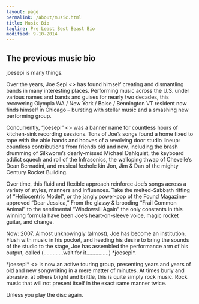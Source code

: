 ```yaml
---
layout: page
permalink: /about/music.html
title: Music Bio
tagline: Pre Least Best Beast Bio
modified: 9-10-2014
---
```



## The previous music bio

joesepi is many things.

Over the years, Joe Sepi <<The Man>> has found himself creating and dismantling bands in many interesting places. Performing music across the U.S. under various names and bands and guises for nearly two decades, this recovering Olympia WA / New York / Boise / Bennington VT resident now finds himself in Chicago &#8211; bursting with stellar music and a smashing new performing group.

Concurrently, &#8220;joesepi&#8221; <<The Plan>> was a banner name for countless hours of kitchen-sink recording sessions. Tons of Joe&#8217;s songs found a home fixed to tape with the able hands and hooves of a revolving door studio lineup: countless contributions from friends old and new, including the brash drumming of Silkworm&#8217;s dearly-missed Michael Dahlquist, the keyboard addict squech and roll of the Infrasonics, the walloping thwap of Chevelle&#8217;s Dean Bernadini, and musical foxhole kin Jon, Jim & Dan of the mighty Century Rocket Building.

Over time, this fluid and flexible approach reinforce Joe&#8217;s songs across a variety of styles, manners and influences. Take the melted-Sabbath riffing of &#8220;Heliocentric Model&#8221;, or the jangly power-pop of the Found Magazine-approved &#8220;Dear Jessica,&#8221; From the glassy & brooding &#8220;Frail Common Animal&#8221; to the sentimental &#8220;Windowsill Again&#8221; the only constants in this winning formula have been Joe&#8217;s heart-on-sleeve voice, magic rocket guitar, and change.

Now: 2007. Almost unknowingly (almost), Joe has become an institution. Flush with music in his pocket, and heeding his desire to bring the sounds of the studio to the stage, Joe has assembled the performance arm of his output, called (&#8230;&#8230;&#8230;&#8230;.wait for it&#8230;&#8230;&#8230;&#8230;&#8230;) \*joesepi\*.

\*joesepi\* <<The Band>> is now an active touring group, presenting years and years of old and new songwriting in a mere matter of minutes. At times burly and abrasive, at others bright and brittle, this is quite simply rock music. Rock music that will not present itself in the exact same manner twice.

Unless you play the disc again.
